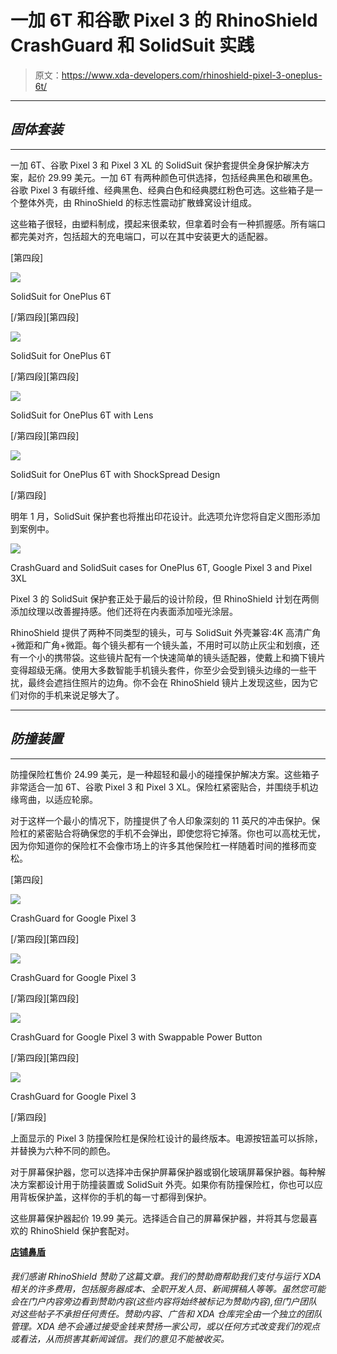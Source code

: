 # 一加 6T 和谷歌 Pixel 3 的 RhinoShield CrashGuard 和 SolidSuit 实践

> 原文：<https://www.xda-developers.com/rhinoshield-pixel-3-oneplus-6t/>

* * *

## *固体套装*

* * *

一加 6T、谷歌 Pixel 3 和 Pixel 3 XL 的 SolidSuit 保护套提供全身保护解决方案，起价 29.99 美元。一加 6T 有两种颜色可供选择，包括经典黑色和碳黑色。谷歌 Pixel 3 有碳纤维、经典黑色、经典白色和经典腮红粉色可选。这些箱子是一个整体外壳，由 RhinoShield 的标志性震动扩散蜂窝设计组成。

这些箱子很轻，由塑料制成，摸起来很柔软，但拿着时会有一种抓握感。所有端口都完美对齐，包括超大的充电端口，可以在其中安装更大的适配器。

[第四段]

 <picture>![](img/a877519a4682c87fd32475bfa5a27ece.png)</picture> 

SolidSuit for OnePlus 6T

[/第四段][第四段]

 <picture>![](img/fcd670156b19bd538bd802402c68dc19.png)</picture> 

SolidSuit for OnePlus 6T

[/第四段][第四段]

 <picture>![](img/66caeb363ca22fe8073a6b0bba877aed.png)</picture> 

SolidSuit for OnePlus 6T with Lens

[/第四段][第四段]

 <picture>![](img/85567d884c5f3394366e6d2341676e95.png)</picture> 

SolidSuit for OnePlus 6T with ShockSpread Design

[/第四段]

明年 1 月，SolidSuit 保护套也将推出印花设计。此选项允许您将自定义图形添加到案例中。

 <picture>![](img/3561417c72845a07c9519019f7b245cd.png)</picture> 

CrashGuard and SolidSuit cases for OnePlus 6T, Google Pixel 3 and Pixel 3XL

Pixel 3 的 SolidSuit 保护套正处于最后的设计阶段，但 RhinoShield 计划在两侧添加纹理以改善握持感。他们还将在内表面添加哑光涂层。

RhinoShield 提供了两种不同类型的镜头，可与 SolidSuit 外壳兼容:4K 高清广角+微距和广角+微距。每个镜头都有一个镜头盖，不用时可以防止灰尘和划痕，还有一个小的携带袋。这些镜片配有一个快速简单的镜头适配器，使戴上和摘下镜片变得超级无痛。使用大多数智能手机镜头套件，你至少会受到镜头边缘的一些干扰，最终会遮挡住照片的边角。你不会在 RhinoShield 镜片上发现这些，因为它们对你的手机来说足够大了。

* * *

## *防撞装置*

* * *

防撞保险杠售价 24.99 美元，是一种超轻和最小的碰撞保护解决方案。这些箱子非常适合一加 6T、谷歌 Pixel 3 和 Pixel 3 XL。保险杠紧密贴合，并围绕手机边缘弯曲，以适应轮廓。

对于这样一个最小的情况下，防撞提供了令人印象深刻的 11 英尺的冲击保护。保险杠的紧密贴合将确保您的手机不会弹出，即使您将它掉落。你也可以高枕无忧，因为你知道你的保险杠不会像市场上的许多其他保险杠一样随着时间的推移而变松。

[第四段]

 <picture>![](img/17b259ba279019482863c417e8bc3a10.png)</picture> 

CrashGuard for Google Pixel 3

[/第四段][第四段]

 <picture>![](img/b718b012ec2a804edcb943bd8c3ebc67.png)</picture> 

CrashGuard for Google Pixel 3

[/第四段][第四段]

 <picture>![](img/520df9d6f5fd6520645f4ded95671b52.png)</picture> 

CrashGuard for Google Pixel 3 with Swappable Power Button

[/第四段][第四段]

 <picture>![](img/fa23c9cc645078e6900ef66c1a496b14.png)</picture> 

CrashGuard for Google Pixel 3

[/第四段]

上面显示的 Pixel 3 防撞保险杠是保险杠设计的最终版本。电源按钮盖可以拆除，并替换为六种不同的颜色。

对于屏幕保护器，您可以选择冲击保护屏幕保护器或钢化玻璃屏幕保护器。每种解决方案都设计用于防撞装置或 SolidSuit 外壳。如果你有防撞保险杠，你也可以应用背板保护盖，这样你的手机的每一寸都得到保护。

这些屏幕保护器起价 19.99 美元。选择适合自己的屏幕保护器，并将其与您最喜欢的 RhinoShield 保护套配对。

[**店铺鼻盾**](https://rhinoshield.io)

###### 我们感谢 RhinoShield 赞助了这篇文章。我们的赞助商帮助我们支付与运行 XDA 相关的许多费用，包括服务器成本、全职开发人员、新闻撰稿人等等。虽然您可能会在门户内容旁边看到赞助内容(这些内容将始终被标记为赞助内容),但门户团队对这些帖子不承担任何责任。赞助内容、广告和 XDA 仓库完全由一个独立的团队管理。XDA 绝不会通过接受金钱来赞扬一家公司，或以任何方式改变我们的观点或看法，从而损害其新闻诚信。我们的意见不能被收买。